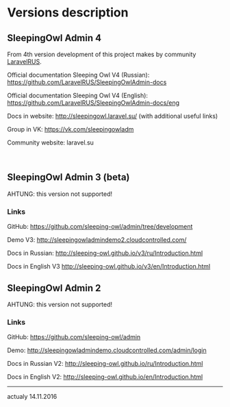 # Versions description

## SleepingOwl Admin 4

From 4th version development of this project makes by community [LaravelRUS](https://github.com/LaravelRUS).

Official documentation Sleeping Owl V4 (Russian): https://github.com/LaravelRUS/SleepingOwlAdmin-docs

Official documentation Sleeping Owl V4 (English): https://github.com/LaravelRUS/SleepingOwlAdmin-docs/eng

Docs in website: http://sleepingowl.laravel.su/ (with additional useful links)

Group in VK: https://vk.com/sleepingowladm

Community website: laravel.su  
  
&nbsp;

## SleepingOwl Admin 3 (beta)

AHTUNG: this version not supported!

### Links

GitHub: https://github.com/sleeping-owl/admin/tree/development

Demo V3: http://sleepingowladmindemo2.cloudcontrolled.com/

Docs in Russian:  http://sleeping-owl.github.io/v3/ru/Introduction.html

Docs in English V3
http://sleeping-owl.github.io/v3/en/Introduction.html

## SleepingOwl Admin 2

AHTUNG: this version not supported!

### Links

GitHub: https://github.com/sleeping-owl/admin

Demo: http://sleepingowladmindemo.cloudcontrolled.com/admin/login

Docs in Russian V2: http://sleeping-owl.github.io/ru/Introduction.html

Docs in English V2: http://sleeping-owl.github.io/en/Introduction.html


----------------------------------------------------
actualy 14.11.2016
